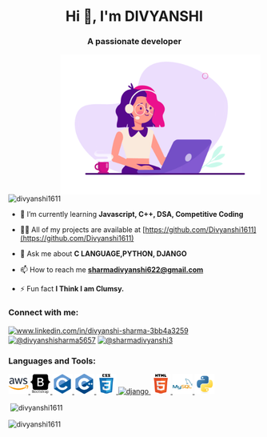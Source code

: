 <h1 align="center">Hi 👋, I'm DIVYANSHI</h1>
<h3 align="center">A passionate developer</h3>
<img align="right" alt="coding" width="400" src="gif.gif"

<p align="left"> <img src="https://komarev.com/ghpvc/?username=divyanshi1611&label=Profile%20views&color=0e75b6&style=flat" alt="divyanshi1611" /> </p>

- 🌱 I’m currently learning **Javascript, C++, DSA, Competitive Coding**

- 👨‍💻 All of my projects are available at [https://github.com/Divyanshi1611](https://github.com/Divyanshi1611)

- 💬 Ask me about **C LANGUAGE,PYTHON, DJANGO**

- 📫 How to reach me **sharmadivyanshi622@gmail.com**

- ⚡ Fun fact **I Think I am Clumsy.**

<h3 align="left">Connect with me:</h3>
<p align="left">
<a href="https://linkedin.com/in/www.linkedin.com/in/divyanshi-sharma-3bb4a3259" target="blank"><img align="center" src="https://raw.githubusercontent.com/rahuldkjain/github-profile-readme-generator/master/src/images/icons/Social/linked-in-alt.svg" alt="www.linkedin.com/in/divyanshi-sharma-3bb4a3259" height="30" width="40" /></a>
<a href="https://www.youtube.com/c/@divyanshisharma5657" target="blank"><img align="center" src="https://raw.githubusercontent.com/rahuldkjain/github-profile-readme-generator/master/src/images/icons/Social/youtube.svg" alt="@divyanshisharma5657" height="30" width="40" /></a>
<a href="https://www.hackerrank.com/@sharmadivyanshi3" target="blank"><img align="center" src="https://raw.githubusercontent.com/rahuldkjain/github-profile-readme-generator/master/src/images/icons/Social/hackerrank.svg" alt="@sharmadivyanshi3" height="30" width="40" /></a>
</p>

<h3 align="left">Languages and Tools:</h3>
<p align="left"> <a href="https://aws.amazon.com" target="_blank" rel="noreferrer"> <img src="https://raw.githubusercontent.com/devicons/devicon/master/icons/amazonwebservices/amazonwebservices-original-wordmark.svg" alt="aws" width="40" height="40"/> </a> <a href="https://getbootstrap.com" target="_blank" rel="noreferrer"> <img src="https://raw.githubusercontent.com/devicons/devicon/master/icons/bootstrap/bootstrap-plain-wordmark.svg" alt="bootstrap" width="40" height="40"/> </a> <a href="https://www.cprogramming.com/" target="_blank" rel="noreferrer"> <img src="https://raw.githubusercontent.com/devicons/devicon/master/icons/c/c-original.svg" alt="c" width="40" height="40"/> </a> <a href="https://www.w3schools.com/cpp/" target="_blank" rel="noreferrer"> <img src="https://raw.githubusercontent.com/devicons/devicon/master/icons/cplusplus/cplusplus-original.svg" alt="cplusplus" width="40" height="40"/> </a> <a href="https://www.w3schools.com/css/" target="_blank" rel="noreferrer"> <img src="https://raw.githubusercontent.com/devicons/devicon/master/icons/css3/css3-original-wordmark.svg" alt="css3" width="40" height="40"/> </a> <a href="https://www.djangoproject.com/" target="_blank" rel="noreferrer"> <img src="https://cdn.worldvectorlogo.com/logos/django.svg" alt="django" width="40" height="40"/> </a> <a href="https://www.w3.org/html/" target="_blank" rel="noreferrer"> <img src="https://raw.githubusercontent.com/devicons/devicon/master/icons/html5/html5-original-wordmark.svg" alt="html5" width="40" height="40"/> </a> <a href="https://www.mysql.com/" target="_blank" rel="noreferrer"> <img src="https://raw.githubusercontent.com/devicons/devicon/master/icons/mysql/mysql-original-wordmark.svg" alt="mysql" width="40" height="40"/> </a> <a href="https://www.python.org" target="_blank" rel="noreferrer"> <img src="https://raw.githubusercontent.com/devicons/devicon/master/icons/python/python-original.svg" alt="python" width="40" height="40"/> </a> </p>

<p>&nbsp;<img align="center" src="https://github-readme-stats.vercel.app/api?username=divyanshi1611&show_icons=true&locale=en" alt="divyanshi1611" /></p>

<p><img align="center" src="https://github-readme-streak-stats.herokuapp.com/?user=divyanshi1611&" alt="divyanshi1611" /></p>
